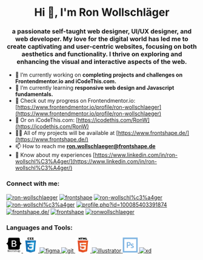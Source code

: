 <h1 align="center">Hi 👋, I'm Ron Wollschläger</h1>
<h3 align="center">a passionate self-taught web designer, UI/UX designer, and web developer. My love for the digital world has led me to create captivating and user-centric websites, focusing on both aesthetics and functionality. I thrive on exploring and enhancing the visual and interactive aspects of the web.</h3>

- 🔭 I’m currently working on **completing projects and challenges on Frontendmentor.io and iCodeThis.com.**
- 🌱 I’m currently learning **responsive web design and Javascript fundamentals.**
- 👯 Check out my progress on Frontendmentor.io: [https://www.frontendmentor.io/profile/ron-wollschlaeger](https://www.frontendmentor.io/profile/ron-wollschlaeger)
- 🤝 Or on iCodeThis.com: [https://icodethis.com/RonW](https://icodethis.com/RonW)
- 👨‍💻 All of my projects will be available at [https://www.frontshape.de/](https://www.frontshape.de/)
- 📫 How to reach me **ron.wollschlaeger@frontshape.de**
- 📄 Know about my experiences [https://www.linkedin.com/in/ron-wollschl%C3%A4ger/](https://www.linkedin.com/in/ron-wollschl%C3%A4ger/)

<h3 align="left">Connect with me:</h3>
<p align="left">
<a href="https://codepen.io/ron-wollschlaeger" target="blank"><img align="center" src="https://raw.githubusercontent.com/rahuldkjain/github-profile-readme-generator/master/src/images/icons/Social/codepen.svg" alt="ron-wollschlaeger" height="30" width="40" /></a>
<a href="https://twitter.com/frontshape" target="blank"><img align="center" src="https://raw.githubusercontent.com/rahuldkjain/github-profile-readme-generator/master/src/images/icons/Social/twitter.svg" alt="frontshape" height="30" width="40" /></a>
<a href="https://linkedin.com/in/ron-wollschl%c3%a4ger" target="blank"><img align="center" src="https://raw.githubusercontent.com/rahuldkjain/github-profile-readme-generator/master/src/images/icons/Social/linked-in-alt.svg" alt="ron-wollschl%c3%a4ger" height="30" width="40" /></a>
<a href="https://stackoverflow.com/users/ron-wollschl%c3%a4ger" target="blank"><img align="center" src="https://raw.githubusercontent.com/rahuldkjain/github-profile-readme-generator/master/src/images/icons/Social/stack-overflow.svg" alt="ron-wollschl%c3%a4ger" height="30" width="40" /></a>
<a href="https://fb.com/profile.php?id=100085403391874" target="blank"><img align="center" src="https://raw.githubusercontent.com/rahuldkjain/github-profile-readme-generator/master/src/images/icons/Social/facebook.svg" alt="profile.php?id=100085403391874" height="30" width="40" /></a>
<a href="https://instagram.com/frontshape.de/" target="blank"><img align="center" src="https://raw.githubusercontent.com/rahuldkjain/github-profile-readme-generator/master/src/images/icons/Social/instagram.svg" alt="frontshape.de/" height="30" width="40" /></a>
<a href="https://dribbble.com/frontshape" target="blank"><img align="center" src="https://raw.githubusercontent.com/rahuldkjain/github-profile-readme-generator/master/src/images/icons/Social/dribbble.svg" alt="frontshape" height="30" width="40" /></a>
<a href="https://www.behance.net/ronwollschlaeger" target="blank"><img align="center" src="https://raw.githubusercontent.com/rahuldkjain/github-profile-readme-generator/master/src/images/icons/Social/behance.svg" alt="ronwollschlaeger" height="30" width="40" /></a>
</p>

<h3 align="left">Languages and Tools:</h3>
<p align="left"> <a href="https://getbootstrap.com" target="_blank" rel="noreferrer"> <img src="https://raw.githubusercontent.com/devicons/devicon/master/icons/bootstrap/bootstrap-plain-wordmark.svg" alt="bootstrap" width="40" height="40"/> </a> <a href="https://www.w3schools.com/css/" target="_blank" rel="noreferrer"> <img src="https://raw.githubusercontent.com/devicons/devicon/master/icons/css3/css3-original-wordmark.svg" alt="css3" width="40" height="40"/> </a> <a href="https://www.figma.com/" target="_blank" rel="noreferrer"> <img src="https://www.vectorlogo.zone/logos/figma/figma-icon.svg" alt="figma" width="40" height="40"/> </a> <a href="https://git-scm.com/" target="_blank" rel="noreferrer"> <img src="https://www.vectorlogo.zone/logos/git-scm/git-scm-icon.svg" alt="git" width="40" height="40"/> </a> <a href="https://www.w3.org/html/" target="_blank" rel="noreferrer"> <img src="https://raw.githubusercontent.com/devicons/devicon/master/icons/html5/html5-original-wordmark.svg" alt="html5" width="40" height="40"/> </a> <a href="https://www.adobe.com/in/products/illustrator.html" target="_blank" rel="noreferrer"> <img src="https://www.vectorlogo.zone/logos/adobe_illustrator/adobe_illustrator-icon.svg" alt="illustrator" width="40" height="40"/> </a> <a href="https://www.photoshop.com/en" target="_blank" rel="noreferrer"> <img src="https://raw.githubusercontent.com/devicons/devicon/master/icons/photoshop/photoshop-line.svg" alt="photoshop" width="40" height="40"/> </a> <a href="https://www.adobe.com/products/xd.html" target="_blank" rel="noreferrer"> <img src="https://cdn.worldvectorlogo.com/logos/adobe-xd.svg" alt="xd" width="40" height="40"/> </a> </p>
